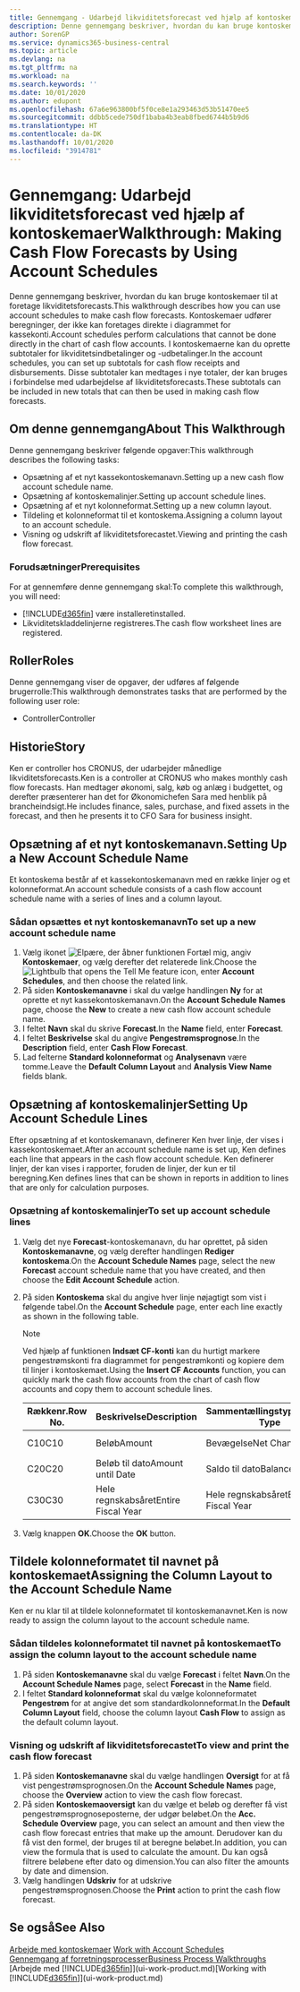 ```yaml
---
title: Gennemgang - Udarbejd likviditetsforecast ved hjælp af kontoskemaer | Microsoft Docs
description: Denne gennemgang beskriver, hvordan du kan bruge kontoskemaer til at foretage likviditetsforecasts. Kontoskemaer udfører beregninger, der ikke kan foretages direkte i diagrammet for kassekonti. I kontoskemaerne kan du oprette subtotaler for likviditetsindbetalinger og -udbetalinger. Disse subtotaler kan medtages i nye totaler, der kan bruges i forbindelse med udarbejdelse af likviditetsforecasts.
author: SorenGP
ms.service: dynamics365-business-central
ms.topic: article
ms.devlang: na
ms.tgt_pltfrm: na
ms.workload: na
ms.search.keywords: ''
ms.date: 10/01/2020
ms.author: edupont
ms.openlocfilehash: 67a6e963800bf5f0ce8e1a293463d53b51470ee5
ms.sourcegitcommit: ddbb5cede750df1baba4b3eab8fbed6744b5b9d6
ms.translationtype: HT
ms.contentlocale: da-DK
ms.lasthandoff: 10/01/2020
ms.locfileid: "3914781"
---
```

# <a name="walkthrough-making-cash-flow-forecasts-by-using-account-schedules"></a><span data-ttu-id="00d77-106">Gennemgang: Udarbejd likviditetsforecast ved hjælp af kontoskemaer</span><span class="sxs-lookup"><span data-stu-id="00d77-106">Walkthrough: Making Cash Flow Forecasts by Using Account Schedules</span></span>
<span data-ttu-id="00d77-107">Denne gennemgang beskriver, hvordan du kan bruge kontoskemaer til at foretage likviditetsforecasts.</span><span class="sxs-lookup"><span data-stu-id="00d77-107">This walkthrough describes how you can use account schedules to make cash flow forecasts.</span></span> <span data-ttu-id="00d77-108">Kontoskemaer udfører beregninger, der ikke kan foretages direkte i diagrammet for kassekonti.</span><span class="sxs-lookup"><span data-stu-id="00d77-108">Account schedules perform calculations that cannot be done directly in the chart of cash flow accounts.</span></span> <span data-ttu-id="00d77-109">I kontoskemaerne kan du oprette subtotaler for likviditetsindbetalinger og -udbetalinger.</span><span class="sxs-lookup"><span data-stu-id="00d77-109">In the account schedules, you can set up subtotals for cash flow receipts and disbursements.</span></span> <span data-ttu-id="00d77-110">Disse subtotaler kan medtages i nye totaler, der kan bruges i forbindelse med udarbejdelse af likviditetsforecasts.</span><span class="sxs-lookup"><span data-stu-id="00d77-110">These subtotals can be included in new totals that can then be used in making cash flow forecasts.</span></span>  

## <a name="about-this-walkthrough"></a><span data-ttu-id="00d77-111">Om denne gennemgang</span><span class="sxs-lookup"><span data-stu-id="00d77-111">About This Walkthrough</span></span>  
<span data-ttu-id="00d77-112">Denne gennemgang beskriver følgende opgaver:</span><span class="sxs-lookup"><span data-stu-id="00d77-112">This walkthrough describes the following tasks:</span></span>  

- <span data-ttu-id="00d77-113">Opsætning af et nyt kassekontoskemanavn.</span><span class="sxs-lookup"><span data-stu-id="00d77-113">Setting up a new cash flow account schedule name.</span></span>  
- <span data-ttu-id="00d77-114">Opsætning af kontoskemalinjer.</span><span class="sxs-lookup"><span data-stu-id="00d77-114">Setting up account schedule lines.</span></span>  
- <span data-ttu-id="00d77-115">Opsætning af et nyt kolonneformat.</span><span class="sxs-lookup"><span data-stu-id="00d77-115">Setting up a new column layout.</span></span>  
- <span data-ttu-id="00d77-116">Tildeling et kolonneformat til et kontoskema.</span><span class="sxs-lookup"><span data-stu-id="00d77-116">Assigning a column layout to an account schedule.</span></span>  
- <span data-ttu-id="00d77-117">Visning og udskrift af likviditetsforecastet.</span><span class="sxs-lookup"><span data-stu-id="00d77-117">Viewing and printing the cash flow forecast.</span></span>  

### <a name="prerequisites"></a><span data-ttu-id="00d77-118">Forudsætninger</span><span class="sxs-lookup"><span data-stu-id="00d77-118">Prerequisites</span></span>  
<span data-ttu-id="00d77-119">For at gennemføre denne gennemgang skal:</span><span class="sxs-lookup"><span data-stu-id="00d77-119">To complete this walkthrough, you will need:</span></span>  

- [!INCLUDE[d365fin](includes/d365fin_md.md)] <span data-ttu-id="00d77-120">være installeret</span><span class="sxs-lookup"><span data-stu-id="00d77-120">installed.</span></span>  
- <span data-ttu-id="00d77-121">Likviditetskladdelinjerne registreres.</span><span class="sxs-lookup"><span data-stu-id="00d77-121">The cash flow worksheet lines are registered.</span></span>  

## <a name="roles"></a><span data-ttu-id="00d77-122">Roller</span><span class="sxs-lookup"><span data-stu-id="00d77-122">Roles</span></span>  
<span data-ttu-id="00d77-123">Denne gennemgang viser de opgaver, der udføres af følgende brugerrolle:</span><span class="sxs-lookup"><span data-stu-id="00d77-123">This walkthrough demonstrates tasks that are performed by the following user role:</span></span>  

- <span data-ttu-id="00d77-124">Controller</span><span class="sxs-lookup"><span data-stu-id="00d77-124">Controller</span></span>  

## <a name="story"></a><span data-ttu-id="00d77-125">Historie</span><span class="sxs-lookup"><span data-stu-id="00d77-125">Story</span></span>  
<span data-ttu-id="00d77-126">Ken er controller hos CRONUS, der udarbejder månedlige likviditetsforecasts.</span><span class="sxs-lookup"><span data-stu-id="00d77-126">Ken is a controller at CRONUS who makes monthly cash flow forecasts.</span></span> <span data-ttu-id="00d77-127">Han medtager økonomi, salg, køb og anlæg i budgettet, og derefter præsenterer han det for Økonomichefen Sara med henblik på brancheindsigt.</span><span class="sxs-lookup"><span data-stu-id="00d77-127">He includes finance, sales, purchase, and fixed assets in the forecast, and then he presents it to CFO Sara for business insight.</span></span>  

## <a name="setting-up-a-new-account-schedule-name"></a><span data-ttu-id="00d77-128">Opsætning af et nyt kontoskemanavn.</span><span class="sxs-lookup"><span data-stu-id="00d77-128">Setting Up a New Account Schedule Name</span></span>  
<span data-ttu-id="00d77-129">Et kontoskema består af et kassekontoskemanavn med en række linjer og et kolonneformat.</span><span class="sxs-lookup"><span data-stu-id="00d77-129">An account schedule consists of a cash flow account schedule name with a series of lines and a column layout.</span></span>  

### <a name="to-set-up-a-new-account-schedule-name"></a><span data-ttu-id="00d77-130">Sådan opsættes et nyt kontoskemanavn</span><span class="sxs-lookup"><span data-stu-id="00d77-130">To set up a new account schedule name</span></span>  

1.  <span data-ttu-id="00d77-131">Vælg ikonet ![Elpære, der åbner funktionen Fortæl mig](media/ui-search/search_small.png "Fortæl mig, hvad du vil foretage dig"), angiv **Kontoskemaer**, og vælg derefter det relaterede link.</span><span class="sxs-lookup"><span data-stu-id="00d77-131">Choose the ![Lightbulb that opens the Tell Me feature](media/ui-search/search_small.png "Tell me what you want to do") icon, enter **Account Schedules**, and then choose the related link.</span></span>  
2.  <span data-ttu-id="00d77-132">På siden **Kontoskemanavne** i skal du vælge handlingen **Ny** for at oprette et nyt kassekontoskemanavn.</span><span class="sxs-lookup"><span data-stu-id="00d77-132">On the **Account Schedule Names** page, choose the **New** to create a new cash flow account schedule name.</span></span>  
3.  <span data-ttu-id="00d77-133">I feltet **Navn** skal du skrive **Forecast**.</span><span class="sxs-lookup"><span data-stu-id="00d77-133">In the **Name** field, enter **Forecast**.</span></span>  
4.  <span data-ttu-id="00d77-134">I feltet **Beskrivelse** skal du angive **Pengestrømsprognose**.</span><span class="sxs-lookup"><span data-stu-id="00d77-134">In the **Description** field, enter **Cash Flow Forecast**.</span></span>  
5.  <span data-ttu-id="00d77-135">Lad felterne **Standard kolonneformat** og **Analysenavn** være tomme.</span><span class="sxs-lookup"><span data-stu-id="00d77-135">Leave the **Default Column Layout** and **Analysis View Name** fields blank.</span></span>  

## <a name="setting-up-account-schedule-lines"></a><span data-ttu-id="00d77-136">Opsætning af kontoskemalinjer</span><span class="sxs-lookup"><span data-stu-id="00d77-136">Setting Up Account Schedule Lines</span></span>  
<span data-ttu-id="00d77-137">Efter opsætning af et kontoskemanavn, definerer Ken hver linje, der vises i kassekontoskemaet.</span><span class="sxs-lookup"><span data-stu-id="00d77-137">After an account schedule name is set up, Ken defines each line that appears in the cash flow account schedule.</span></span> <span data-ttu-id="00d77-138">Ken definerer linjer, der kan vises i rapporter, foruden de linjer, der kun er til beregning.</span><span class="sxs-lookup"><span data-stu-id="00d77-138">Ken defines lines that can be shown in reports in addition to lines that are only for calculation purposes.</span></span>  

### <a name="to-set-up-account-schedule-lines"></a><span data-ttu-id="00d77-139">Opsætning af kontoskemalinjer</span><span class="sxs-lookup"><span data-stu-id="00d77-139">To set up account schedule lines</span></span>  

1.  <span data-ttu-id="00d77-140">Vælg det nye **Forecast**-kontoskemanavn, du har oprettet, på siden **Kontoskemanavne**, og vælg derefter handlingen **Rediger kontoskema**.</span><span class="sxs-lookup"><span data-stu-id="00d77-140">On the **Account Schedule Names** page, select the new **Forecast** account schedule name that you have created, and then choose the **Edit Account Schedule** action.</span></span>  
2.  <span data-ttu-id="00d77-141">På siden **Kontoskema** skal du angive hver linje nøjagtigt som vist i følgende tabel.</span><span class="sxs-lookup"><span data-stu-id="00d77-141">On the **Account Schedule** page, enter each line exactly as shown in the following table.</span></span>  

    > [!NOTE]  
    >  <span data-ttu-id="00d77-142">Ved hjælp af funktionen **Indsæt CF-konti** kan du hurtigt markere pengestrømskonti fra diagrammet for pengestrømkonti og kopiere dem til linjer i kontoskemaet.</span><span class="sxs-lookup"><span data-stu-id="00d77-142">Using the **Insert CF Accounts** function, you can quickly mark the cash flow accounts from the chart of cash flow accounts and copy them to account schedule lines.</span></span>  

    |<span data-ttu-id="00d77-143">Rækkenr.</span><span class="sxs-lookup"><span data-stu-id="00d77-143">Row No.</span></span>|<span data-ttu-id="00d77-144">Beskrivelse</span><span class="sxs-lookup"><span data-stu-id="00d77-144">Description</span></span>|<span data-ttu-id="00d77-145">Sammentællingstype</span><span class="sxs-lookup"><span data-stu-id="00d77-145">Totaling Type</span></span>|<span data-ttu-id="00d77-146">Sammentælling</span><span class="sxs-lookup"><span data-stu-id="00d77-146">Totaling</span></span>|<span data-ttu-id="00d77-147">Rækketype</span><span class="sxs-lookup"><span data-stu-id="00d77-147">Row Type</span></span>|<span data-ttu-id="00d77-148">Beløbstype</span><span class="sxs-lookup"><span data-stu-id="00d77-148">Amount Type</span></span>|<span data-ttu-id="00d77-149">Vis</span><span class="sxs-lookup"><span data-stu-id="00d77-149">Show</span></span>|  
    |-------|-----------|-------------|--------|--------|-----------|----|
    |<span data-ttu-id="00d77-150">C10</span><span class="sxs-lookup"><span data-stu-id="00d77-150">C10</span></span>|<span data-ttu-id="00d77-151">Beløb</span><span class="sxs-lookup"><span data-stu-id="00d77-151">Amount</span></span>|<span data-ttu-id="00d77-152">Bevægelse</span><span class="sxs-lookup"><span data-stu-id="00d77-152">Net Change</span></span>|<span data-ttu-id="00d77-153">Poster</span><span class="sxs-lookup"><span data-stu-id="00d77-153">Entries</span></span>|<span data-ttu-id="00d77-154">Nettobeløb</span><span class="sxs-lookup"><span data-stu-id="00d77-154">Net Amount</span></span>|<span data-ttu-id="00d77-155">Altid</span><span class="sxs-lookup"><span data-stu-id="00d77-155">Always</span></span>|  
    |<span data-ttu-id="00d77-156">C20</span><span class="sxs-lookup"><span data-stu-id="00d77-156">C20</span></span>|<span data-ttu-id="00d77-157">Beløb til dato</span><span class="sxs-lookup"><span data-stu-id="00d77-157">Amount until Date</span></span>|<span data-ttu-id="00d77-158">Saldo til dato</span><span class="sxs-lookup"><span data-stu-id="00d77-158">Balance at Date</span></span>|<span data-ttu-id="00d77-159">Poster</span><span class="sxs-lookup"><span data-stu-id="00d77-159">Entries</span></span>|<span data-ttu-id="00d77-160">Nettobeløb</span><span class="sxs-lookup"><span data-stu-id="00d77-160">Net Amount</span></span>|<span data-ttu-id="00d77-161">Altid</span><span class="sxs-lookup"><span data-stu-id="00d77-161">Always</span></span>|  
    |<span data-ttu-id="00d77-162">C30</span><span class="sxs-lookup"><span data-stu-id="00d77-162">C30</span></span>|<span data-ttu-id="00d77-163">Hele regnskabsåret</span><span class="sxs-lookup"><span data-stu-id="00d77-163">Entire Fiscal Year</span></span>|<span data-ttu-id="00d77-164">Hele regnskabsåret</span><span class="sxs-lookup"><span data-stu-id="00d77-164">Entire Fiscal Year</span></span>|<span data-ttu-id="00d77-165">Poster</span><span class="sxs-lookup"><span data-stu-id="00d77-165">Entries</span></span>|<span data-ttu-id="00d77-166">Nettobeløb</span><span class="sxs-lookup"><span data-stu-id="00d77-166">Net Amount</span></span>|<span data-ttu-id="00d77-167">Altid</span><span class="sxs-lookup"><span data-stu-id="00d77-167">Always</span></span>|  

4.  <span data-ttu-id="00d77-168">Vælg knappen **OK**.</span><span class="sxs-lookup"><span data-stu-id="00d77-168">Choose the **OK** button.</span></span>  

## <a name="assigning-the-column-layout-to-the-account-schedule-name"></a><span data-ttu-id="00d77-169">Tildele kolonneformatet til navnet på kontoskemaet</span><span class="sxs-lookup"><span data-stu-id="00d77-169">Assigning the Column Layout to the Account Schedule Name</span></span>  
<span data-ttu-id="00d77-170">Ken er nu klar til at tildele kolonneformatet til kontoskemanavnet.</span><span class="sxs-lookup"><span data-stu-id="00d77-170">Ken is now ready to assign the column layout to the account schedule name.</span></span>  

### <a name="to-assign-the-column-layout-to-the-account-schedule-name"></a><span data-ttu-id="00d77-171">Sådan tildeles kolonneformatet til navnet på kontoskemaet</span><span class="sxs-lookup"><span data-stu-id="00d77-171">To assign the column layout to the account schedule name</span></span>  

1.  <span data-ttu-id="00d77-172">På siden **Kontoskemanavne** skal du vælge **Forecast** i feltet **Navn**.</span><span class="sxs-lookup"><span data-stu-id="00d77-172">On the **Account Schedule Names** page, select **Forecast** in the **Name** field.</span></span>  
2.  <span data-ttu-id="00d77-173">I feltet **Standard kolonneformat** skal du vælge kolonneformatet **Pengestrøm** for at angive det som standardkolonneformat.</span><span class="sxs-lookup"><span data-stu-id="00d77-173">In the **Default Column Layout** field, choose the column layout **Cash Flow** to assign as the default column layout.</span></span>  

### <a name="to-view-and-print-the-cash-flow-forecast"></a><span data-ttu-id="00d77-174">Visning og udskrift af likviditetsforecastet</span><span class="sxs-lookup"><span data-stu-id="00d77-174">To view and print the cash flow forecast</span></span>  
1.  <span data-ttu-id="00d77-175">På siden **Kontoskemanavne** skal du vælge handlingen **Oversigt** for at få vist pengestrømsprognosen.</span><span class="sxs-lookup"><span data-stu-id="00d77-175">On the **Account Schedule Names** page, choose the **Overview** action to view the cash flow forecast.</span></span>  
2.  <span data-ttu-id="00d77-176">På siden **Kontoskemaoversigt** kan du vælge et beløb og derefter få vist pengestrømsprognoseposterne, der udgør beløbet.</span><span class="sxs-lookup"><span data-stu-id="00d77-176">On the **Acc. Schedule Overview** page, you can select an amount and then view the cash flow forecast entries that make up the amount.</span></span> <span data-ttu-id="00d77-177">Derudover kan du få vist den formel, der bruges til at beregne beløbet.</span><span class="sxs-lookup"><span data-stu-id="00d77-177">In addition, you can view the formula that is used to calculate the amount.</span></span> <span data-ttu-id="00d77-178">Du kan også filtrere beløbene efter dato og dimension.</span><span class="sxs-lookup"><span data-stu-id="00d77-178">You can also filter the amounts by date and dimension.</span></span>  
3.  <span data-ttu-id="00d77-179">Vælg handlingen **Udskriv** for at udskrive pengestrømsprognosen.</span><span class="sxs-lookup"><span data-stu-id="00d77-179">Choose the **Print** action to print the cash flow forecast.</span></span>  

## <a name="see-also"></a><span data-ttu-id="00d77-180">Se også</span><span class="sxs-lookup"><span data-stu-id="00d77-180">See Also</span></span>  
 <span data-ttu-id="00d77-181">[Arbejde med kontoskemaer](bi-how-work-account-schedule.md) </span><span class="sxs-lookup"><span data-stu-id="00d77-181">[Work with Account Schedules](bi-how-work-account-schedule.md) </span></span>  
 [<span data-ttu-id="00d77-182">Gennemgang af forretningsprocesser</span><span class="sxs-lookup"><span data-stu-id="00d77-182">Business Process Walkthroughs</span></span>](walkthrough-business-process-walkthroughs.md)  
 <span data-ttu-id="00d77-183">[Arbejde med [!INCLUDE[d365fin](includes/d365fin_md.md)]](ui-work-product.md)</span><span class="sxs-lookup"><span data-stu-id="00d77-183">[Working with [!INCLUDE[d365fin](includes/d365fin_md.md)]](ui-work-product.md)</span></span>
